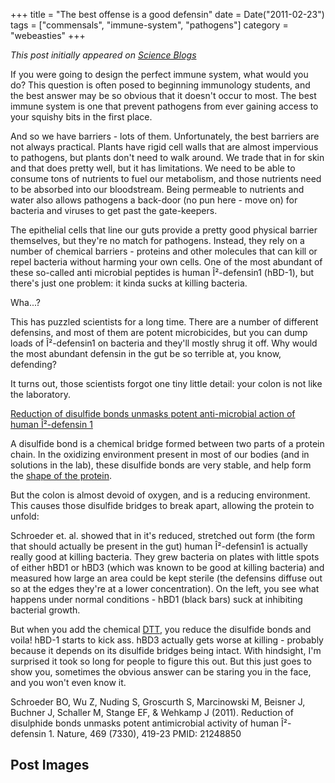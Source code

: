 +++
title = "The best offense is a good defensin"
date = Date("2011-02-23")
tags = ["commensals", "immune-system", "pathogens"]
category = "webeasties"
+++

_This post initially appeared on [Science Blogs](http://scienceblogs.com/webeasties)_

If you were going to design the perfect immune system, what would you do? This question is often posed to beginning immunology students, and the best answer may be so obvious that it doesn't occur to most. The best immune system is one that prevent pathogens from ever gaining access to your squishy bits in the first place.

And so we have barriers - lots of them. Unfortunately, the best barriers are not always practical. Plants have rigid cell walls that are almost impervious to pathogens, but plants don't need to walk around. We trade that in for skin and that does pretty well, but it has limitations. We need to be able to consume tons of nutrients to fuel our metabolism, and those nutrients need to be absorbed into our bloodstream. Being permeable to nutrients and water also allows pathogens a back-door (no pun here - move on) for bacteria and viruses to get past the gate-keepers.

The epithelial cells that line our guts provide a pretty good physical barrier themselves, but they're no match for pathogens. Instead, they rely on a number of chemical barriers - proteins and other molecules that can kill or repel bacteria without harming your own cells. One of the most abundant of these so-called anti microbial peptides is human Î²-defensin1 (hBD-1), but there's just one problem: it kinda sucks at killing bacteria.

Wha...?

This has puzzled scientists for a long time. There are a number of different defensins, and most of them are potent microbicides, but you can dump loads of Î²-defensin1 on bacteria and they'll mostly shrug it off. Why would the most abundant defensin in the gut be so terrible at, you know, defending?

It turns out, those scientists forgot one tiny little detail: your colon is not like the laboratory.

[Reduction of disulfide bonds unmasks potent anti-microbial action of human Î²-defensin 1](http://www.ncbi.nlm.nih.gov/pubmed?term=21248850)

A disulfide bond is a chemical bridge formed between two parts of a protein chain. In the oxidizing environment present in most of our bodies (and in solutions in the lab), these disulfide bonds are very stable, and help form the [shape of the protein](http://www.nature.com/nature/journal/v469/n7330/abstract/469309a.html).

But the colon is almost devoid of oxygen, and is a reducing environment. This causes those disulfide bridges to break apart, allowing the protein to unfold:

Schroeder et. al. showed that in it's reduced, stretched out form (the form that should actually be present in the gut) human Î²-defensin1 is actually really good at killing bacteria. They grew bacteria on plates with little spots of either hBD1 or hBD3 (which was known to be good at killing bacteria) and measured how large an area could be kept sterile (the defensins diffuse out so at the edges they're at a lower concentration). On the left, you see what happens under normal conditions - hBD1 (black bars) suck at inhibiting bacterial growth.

But when you add the chemical [DTT](http://en.wikipedia.org/wiki/Dithiothreitol), you reduce the disulfide bonds and voila! hBD-1 starts to kick ass. hBD3 actually gets worse at killing - probably because it depends on its disulfide bridges being intact. 
With hindsight, I'm surprised it took so long for people to figure this out. But this just goes to show you, sometimes the obvious answer can be staring you in the face, and you won't even know it.

Schroeder BO, Wu Z, Nuding S, Groscurth S, Marcinowski M, Beisner J, Buchner J, Schaller M, Stange EF, & Wehkamp J (2011). Reduction of disulphide bonds unmasks potent antimicrobial activity of human Î²-defensin 1. Nature, 469 (7330), 419-23 PMID: 21248850

      
  

 ## Post Images


